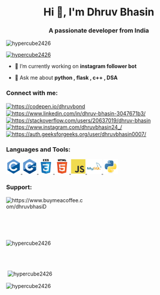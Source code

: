 <h1 align="center">Hi 👋, I'm Dhruv Bhasin</h1>
<h3 align="center">A passionate developer from India</h3>

<p align="left"> <img src="https://komarev.com/ghpvc/?username=hypercube2426&label=Profile%20views&color=0e75b6&style=flat" alt="hypercube2426" /> </p>

<p align="left"> <a href="https://github.com/ryo-ma/github-profile-trophy"><img src="https://github-profile-trophy.vercel.app/?username=hypercube2426" alt="hypercube2426" /></a> </p>

- 🔭 I’m currently working on **instagram follower bot**

- 💬 Ask me about **python , flask , c++ , DSA**

<h3 align="left">Connect with me:</h3>
<p align="left">
<a href="https://codepen.io/https://codepen.io/dhruvbond" target="blank"><img align="center" src="https://raw.githubusercontent.com/rahuldkjain/github-profile-readme-generator/master/src/images/icons/Social/codepen.svg" alt="https://codepen.io/dhruvbond" height="30" width="40" /></a>
<a href="https://linkedin.com/in/https://www.linkedin.com/in/dhruv-bhasin-3047671b3/" target="blank"><img align="center" src="https://raw.githubusercontent.com/rahuldkjain/github-profile-readme-generator/master/src/images/icons/Social/linked-in-alt.svg" alt="https://www.linkedin.com/in/dhruv-bhasin-3047671b3/" height="30" width="40" /></a>
<a href="https://stackoverflow.com/users/https://stackoverflow.com/users/20637019/dhruv-bhasin" target="blank"><img align="center" src="https://raw.githubusercontent.com/rahuldkjain/github-profile-readme-generator/master/src/images/icons/Social/stack-overflow.svg" alt="https://stackoverflow.com/users/20637019/dhruv-bhasin" height="30" width="40" /></a>
<a href="https://instagram.com/https://www.instagram.com/dhruvbhasin24_/" target="blank"><img align="center" src="https://raw.githubusercontent.com/rahuldkjain/github-profile-readme-generator/master/src/images/icons/Social/instagram.svg" alt="https://www.instagram.com/dhruvbhasin24_/" height="30" width="40" /></a>
<a href="https://auth.geeksforgeeks.org/user/https://auth.geeksforgeeks.org/user/dhruvbhasin0007/" target="blank"><img align="center" src="https://raw.githubusercontent.com/rahuldkjain/github-profile-readme-generator/master/src/images/icons/Social/geeks-for-geeks.svg" alt="https://auth.geeksforgeeks.org/user/dhruvbhasin0007/" height="30" width="40" /></a>
</p>

<h3 align="left">Languages and Tools:</h3>
<p align="left"> <a href="https://www.cprogramming.com/" target="_blank" rel="noreferrer"> <img src="https://raw.githubusercontent.com/devicons/devicon/master/icons/c/c-original.svg" alt="c" width="40" height="40"/> </a> <a href="https://www.w3schools.com/cpp/" target="_blank" rel="noreferrer"> <img src="https://raw.githubusercontent.com/devicons/devicon/master/icons/cplusplus/cplusplus-original.svg" alt="cplusplus" width="40" height="40"/> </a> <a href="https://www.w3schools.com/css/" target="_blank" rel="noreferrer"> <img src="https://raw.githubusercontent.com/devicons/devicon/master/icons/css3/css3-original-wordmark.svg" alt="css3" width="40" height="40"/> </a> <a href="https://www.w3.org/html/" target="_blank" rel="noreferrer"> <img src="https://raw.githubusercontent.com/devicons/devicon/master/icons/html5/html5-original-wordmark.svg" alt="html5" width="40" height="40"/> </a> <a href="https://developer.mozilla.org/en-US/docs/Web/JavaScript" target="_blank" rel="noreferrer"> <img src="https://raw.githubusercontent.com/devicons/devicon/master/icons/javascript/javascript-original.svg" alt="javascript" width="40" height="40"/> </a> <a href="https://www.mysql.com/" target="_blank" rel="noreferrer"> <img src="https://raw.githubusercontent.com/devicons/devicon/master/icons/mysql/mysql-original-wordmark.svg" alt="mysql" width="40" height="40"/> </a> <a href="https://www.python.org" target="_blank" rel="noreferrer"> <img src="https://raw.githubusercontent.com/devicons/devicon/master/icons/python/python-original.svg" alt="python" width="40" height="40"/> </a> </p>

<h3 align="left">Support:</h3>
<p><a href="https://www.buymeacoffee.com/https://www.buymeacoffee.com/dhruvbhasiD"> <img align="left" src="https://cdn.buymeacoffee.com/buttons/v2/default-yellow.png" height="50" width="210" alt="https://www.buymeacoffee.com/dhruvbhasiD" /></a></p><br><br>
<br><br>
<br><br>
<p><img align="left" src="https://github-readme-stats.vercel.app/api/top-langs?username=hypercube2426&show_icons=true&locale=en&layout=compact" alt="hypercube2426" /></p>
<br><br><br><br>

<p>&nbsp;<img align="center" src="https://github-readme-stats.vercel.app/api?username=hypercube2426&show_icons=true&locale=en" alt="hypercube2426" /></p>

<p><img align="center" src="https://github-readme-streak-stats.herokuapp.com/?user=hypercube2426&" alt="hypercube2426" /></p>
